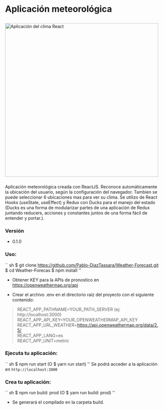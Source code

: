 # Aplicación meteorológica
<img src = "https://ibb.co/Bqfr6fB" alt = "Aplicación del clima React" style = "width: 500px; margin: 10px auto" />

Aplicación meteorológica creada con ReactJS. Reconoce automáticamente la ubicación del usuario, según la configuración del navegador. Tambien se puede seleccionar 6 ubicaciones mas para ver su clima.
Se utilizo de React Hooks (useState, useEffect) y Redux con Ducks para el manejo del estado (Ducks es una forma de modularizar partes de una aplicación de Redux juntando reducers, acciones y constantes juntos de una forma fácil de entender y portar.).

### Versión
* 0.1.0

### Uso:
`` sh
$ git clone https://github.com/Pablo-DiazTassara/Weather-Forecast.git
$ cd Weather-Forecas
$ npm install
''

* Obtener KEY para la APIs de pronostico en https://openweathermap.org/api

* Crear el archivo .env en el directorio raíz del proyecto con el siguiente contenido:

> REACT_APP_PATHNAME=YOUR_PATH_SERVER (ej: http://localhost:3000) <br>
> REACT_APP_API_KEY=YOUR_OPENWEATHERMAP_API_KEY <br>
> REACT_APP_URL_WEATHER=https://api.openweathermap.org/data/2.5/ <br>
> REACT_APP_LANG=es <br>
> REACT_APP_UNIT=metric

 ### Ejecuta tu aplicación:
 
 `` sh
 $ npm run start (O $ yarn run start)
 ''
Se podrá acceder a la aplicación en `http://localhost:3000`

### Crea tu aplicación:

`` sh
$ npm run build: prod (O $ yarn run build: prod)
''
* Se generará el compilado en la carpeta build.
